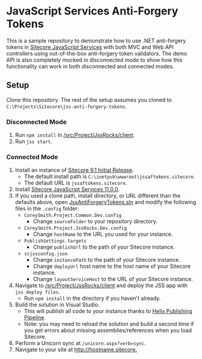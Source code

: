 # JavaScript Services Anti-Forgery Tokens

This is a sample repository to demonstrate how to use .NET anti-forgery tokens
in [Sitecore JavaScript Services][1] with both MVC and Web API controllers using
out-of-the-box anti-forgery token validators. The demo API is also completely
mocked in disconnected mode to show how this functionality can work in both
disconnected and connected modes.

## Setup

Clone this repository. The rest of the setup assumes you cloned to
`C:\Projects\Sitecore\jss-anti-forgery-tokens`.

### Disconnected Mode

1. Run `npm install` in
   [/src/Project/JssRocks/client](/src/Project/JssRocks/client).
2. Run `jss start`.

### Connected Mode

1. Install an instance of [Sitecore 9.1 Initial Release][2].
   - The default install path is
    `C:\inetpub\wwwroot\jssaftokens.sitecore`.
   - The default URL is `jssaftokens.sitecore`.
2. Install [Sitecore JavaScript Services 11.0.0][3].
3. If you used a clone path, install directory, or URL different than the
   defaults above, open
   [JssAntiForgeryTokens.sln](JssAntiForgeryTokens.sln) and modify
   the following files in the `.config` folder:
   - `CoreySmith.Project.Common.Dev.config`
     - Change `sourceFolder` to your repository directory.
   - `CoreySmith.Project.JssRocks.Dev.config`
     - Change `hostName` to the URL you used for your instance.
   - `PublishSettings.targets`
     - Change `publishUrl` to the path of your Sitecore instance.
   - `scjssconfig.json`
     - Change `instancePath` to the path of your Sitecore instance.
     - Change `deployUrl` host name to the host name of your Sitecore instance.
     - Change `layoutServiceHost` to the URL of your Sitecore instance.
4. Navigate to [/src/Project/JssRocks/client](/src/Project/JssRocks/client) and
   deploy the JSS app with `jss deploy files`.
   - Run `npm install` in the directory if you haven't already.
5. Build the solution in Visual Studio.
   - This will publish all code to your instance thanks to
     [Helix Publishing Pipeline][4].
   - Note: you may need to reload the solution and build a second time if you
     get errors about missing assemblies/references when you load Sitecore.
6. Perform a Unicorn sync at `/unicorn.aspx?verb=sync`.
7. Navigate to your site at <http://hostname.sitecore.>

[1]: https://jss.sitecore.net
[2]: https://dev.sitecore.net/Downloads/Sitecore_Experience_Platform/91/Sitecore_Experience_Platform_91_Initial_Release.aspx
[3]: https://dev.sitecore.net/Downloads/Sitecore_JavaScript_Services/110/Sitecore_JavaScript_Services_1100.aspx
[4]: https://github.com/richardszalay/helix-publishing-pipeline
